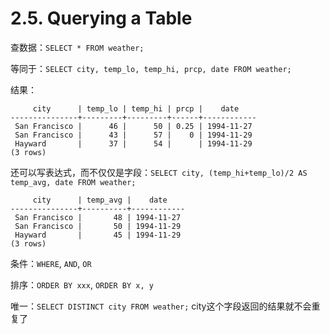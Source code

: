 # 2.5. Querying a Table

查数据：`SELECT * FROM weather;`

等同于：`SELECT city, temp_lo, temp_hi, prcp, date FROM weather;`

结果：
```
     city      | temp_lo | temp_hi | prcp |    date
---------------+---------+---------+------+------------
 San Francisco |      46 |      50 | 0.25 | 1994-11-27
 San Francisco |      43 |      57 |    0 | 1994-11-29
 Hayward       |      37 |      54 |      | 1994-11-29
(3 rows)
```

还可以写表达式，而不仅仅是字段：`SELECT city, (temp_hi+temp_lo)/2 AS temp_avg, date FROM weather;`

```
     city      | temp_avg |    date
---------------+----------+------------
 San Francisco |       48 | 1994-11-27
 San Francisco |       50 | 1994-11-29
 Hayward       |       45 | 1994-11-29
(3 rows)
```

条件：`WHERE`, `AND`, `OR`

排序：`ORDER BY xxx`, `ORDER BY x, y`

唯一：`SELECT DISTINCT city FROM weather;` city这个字段返回的结果就不会重复了
